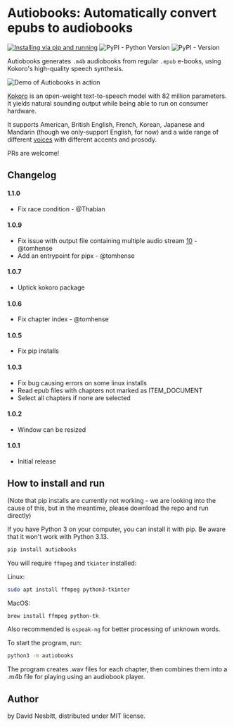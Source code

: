 # Autiobooks: Automatically convert epubs to audiobooks
[![Installing via pip and running](https://github.com/plusuncold/autiobooks/actions/workflows/pip-install.yaml/badge.svg)](https://github.com/plusuncold/autiobooks/actions/workflows/pip-install.yaml)
![PyPI - Python Version](https://img.shields.io/pypi/pyversions/autiobooks)
![PyPI - Version](https://img.shields.io/pypi/v/autiobooks)

Autiobooks generates `.m4b` audiobooks from regular `.epub` e-books, using Kokoro's high-quality speech synthesis.

![Demo of Autiobooks in action](rec.gif)

[Kokoro](https://huggingface.co/hexgrad/Kokoro-82M) is an open-weight text-to-speech model with 82 million parameters. It yields natural sounding output while being able to run on consumer hardware.

It supports American, British English, French, Korean, Japanese and Mandarin (though we only-support English, for now) and a wide range of different [voices](https://huggingface.co/hexgrad/Kokoro-82M/blob/main/VOICES.md) with different accents and prosody.

PRs are welcome!

## Changelog

#### 1.1.0 

- Fix race condition - @Thabian

#### 1.0.9

- Fix issue with output file containing multiple audio stream [10](https://github.com/plusuncold/autiobooks/issues/10) - @tomhense
- Add an entrypoint for pipx - @tomhense

#### 1.0.7

- Uptick kokoro package

#### 1.0.6

- Fix chapter index - @tomhense

#### 1.0.5
- Fix pip installs

#### 1.0.3
- Fix bug causing errors on some linux installs
- Read epub files with chapters not marked as ITEM_DOCUMENT
- Select all chapters if none are selected

#### 1.0.2
- Window can be resized

#### 1.0.1
- Initial release


## How to install and run

(Note that pip installs are currently not working - we are looking
into the cause of this, but in the meantime, please download the 
repo and run directly)

If you have Python 3 on your computer, you can install it with pip.
Be aware that it won't work with Python 3.13.

```bash
pip install autiobooks
```

You will require `ffmpeg` and `tkinter` installed:

Linux:
```bash
sudo apt install ffmpeg python3-tkinter
```
MacOS:
```bash
brew install ffmpeg python-tk
```

Also recommended is `espeak-ng` for better processing of unknown words.

To start the program, run:

```bash
python3 -m autiobooks
```

The program creates .wav files for each chapter, then combines them into a .m4b file for playing using an audiobook player.

## Author
by David Nesbitt, distributed under MIT license.
